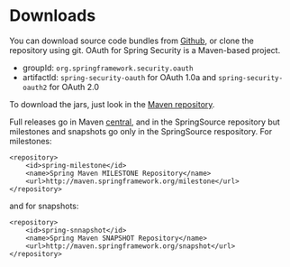 # Downloads

You can download source code bundles from [Github], or clone the repository using git.  OAuth for Spring Security is a Maven-based project.

* groupId: `org.springframework.security.oauth`
* artifactId: `spring-security-oauth` for OAuth 1.0a and `spring-security-oauth2` for OAuth 2.0

To download the jars, just look in the [Maven repository][mavenrepo].

Full releases go in Maven [central], and in the SpringSource repository but milestones and snapshots go only in the SpringSource respository.  For milestones:

    <repository>
        <id>spring-milestone</id>
        <name>Spring Maven MILESTONE Repository</name>
        <url>http://maven.springframework.org/milestone</url>
    </repository>

and for snapshots:

    <repository>
        <id>spring-snnapshot</id>
        <name>Spring Maven SNAPSHOT Repository</name>
        <url>http://maven.springframework.org/snapshot</url>
    </repository>

[mavenrepo]: http://shrub.appspot.com/maven.springframework.org/release/org/springframework/security/oauth/spring-security-oauth/
[central]: http://repo1.maven.org/maven2/org/springframework/security/oauth/spring-security-oauth/
[Github]: http://github.com/SpringSource/spring-security-oauth